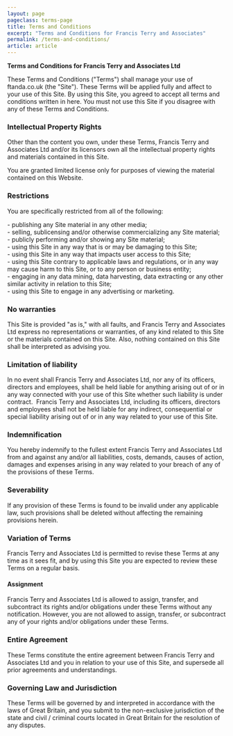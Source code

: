 ```yaml
---
layout: page
pageclass: terms-page
title: Terms and Conditions
excerpt: "Terms and Conditions for Francis Terry and Associates"
permalink: /terms-and-conditions/
article: article
---
```


<p><strong>Terms and Conditions for Francis Terry and Associates Ltd</strong></p>

<p>
	These Terms and Conditions ("Terms") shall manage your use of ftanda.co.uk (the "Site"). These Terms will be applied fully and affect to your use of this Site. By using this Site, you agreed to accept all terms and conditions written in here. You must not use this Site if you disagree with any of these Terms and Conditions.
</p>

<h3>Intellectual Property Rights</h3>

<p>
	Other than the content you own, under these Terms, Francis Terry and Associates Ltd and/or its licensors own all the intellectual property rights and materials contained in this Site.
</p><p>
	You are granted limited license only for purposes of viewing the material contained on this Website.
</p>

<h3>Restrictions</h3>

<p>
	You are specifically restricted from all of the following:
</p><p>
	- publishing any Site material in any other media;<br />
    - selling, sublicensing and/or otherwise commercializing any Site material;<br />
    - publicly performing and/or showing any Site material;<br />
    - using this Site in any way that is or may be damaging to this Site;<br />
    - using this Site in any way that impacts user access to this Site;<br />
    - using this Site contrary to applicable laws and regulations, or in any way may cause harm to this Site, or to any person or business entity;<br />
    - engaging in any data mining, data harvesting, data extracting or any other similar activity in relation to this Site;<br />
    - using this Site to engage in any advertising or marketing.
</p>

<h3>No warranties</h3>

<p>
	This Site is provided "as is," with all faults, and Francis Terry and Associates Ltd express no representations or warranties, of any kind related to this Site or the materials contained on this Site. Also, nothing contained on this Site shall be interpreted as advising you.
</p>

<h3>Limitation of liability</h3>

<p>
	In no event shall Francis Terry and Associates Ltd, nor any of its officers, directors and employees, shall be held liable for anything arising out of or in any way connected with your use of this Site whether such liability is under contract.  Francis Terry and Associates Ltd, including its officers, directors and employees shall not be held liable for any indirect, consequential or special liability arising out of or in any way related to your use of this Site.
</p>

<h3>Indemnification</h3>

<p>
	You hereby indemnify to the fullest extent Francis Terry and Associates Ltd from and against any and/or all liabilities, costs, demands, causes of action, damages and expenses arising in any way related to your breach of any of the provisions of these Terms.
</p>

<h3>Severability</h3>

<p>
	If any provision of these Terms is found to be invalid under any applicable law, such provisions shall be deleted without affecting the remaining provisions herein.
</p>

<h3>Variation of Terms</h3>

<p>
	Francis Terry and Associates Ltd is permitted to revise these Terms at any time as it sees fit, and by using this Site you are expected to review these Terms on a regular basis.
</p>

<h4>Assignment</h4>

<p>
	Francis Terry and Associates Ltd is allowed to assign, transfer, and subcontract its rights and/or obligations under these Terms without any notification. However, you are not allowed to assign, transfer, or subcontract any of your rights and/or obligations under these Terms.
</p>

<h3>Entire Agreement</h3>
    
<p>
	These Terms constitute the entire agreement between Francis Terry and Associates Ltd and you in relation to your use of this Site, and supersede all prior agreements and understandings.
</p>

<h3>Governing Law and Jurisdiction</h3>

<p>
	These Terms will be governed by and interpreted in accordance with the laws of Great Britain, and you submit to the non-exclusive jurisdiction of the state and civil / criminal courts located in Great Britain for the resolution of any disputes.
</p>
